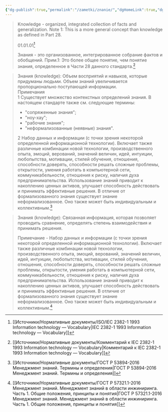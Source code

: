 ```yaml
---
{"dg-publish":true,"permalink":"/zametki/znanie/","dgHomeLink":true,"dgPassFrontmatter":false}
---
```


>Knowledge - organized, integrated collection of facts and generalization.
>Note 1: This is a more general concept than knowledge as defined in Part 28.
>
>01.01.01[^1]
>
>Знания - это организованное, интегрированное собрание фактов и обобщений.
Прим.1: Это более общее понятие, чем понятие знания, определенное в Части 28 данного стандарта.[^2]

>Знания (knowledge): Объем восприятий и навыков, которые придуманы людьми. Объем знаний увеличивается пропорционально поступающей информации.  
>Примечания  
>1 Существует множество контекстных определений знания. В настоящем стандарте также см. следующие термины:  
>- "сопряженные знания";  
>- "ноу-хау";  
>- "рабочие знания";  
>- "неформализованные (неявные) знания".
>
>2 Набор данных и информации (с точки зрения некоторой определенной информационной технологии). Включает также различные комбинации новой технологии, производственного опыта, эмоций, верований, значений величин, идей, интуиции, любопытства, мотивации, стилей обучения, отношения, способности доверять, способности решать сложные проблемы, открытости, умения работать в компьютерной сети, коммуникабельности, отношения к риску, наличия духа предпринимательства. Использование знаний приводит к накоплению ценных активов, улучшает способность действовать и принимать эффективные решения. В отличие от формализованного знания существует знание неформализованное. Оно также может быть индивидуальным и коллективным.[^3]

>Знания (knowledge): Связанная информация, которая позволяет проводить сравнение, определять степень взаимодействия и принимать решения.  
  >
>Примечание - Набор данных и информации (с точки зрения некоторой определенной информационной технологии). Включает также различные комбинации новой технологии, производственного опыта, эмоций, верований, значений величин, идей, интуиции, любопытства, мотивации, стилей обучения, отношения, способности доверять, способности решать сложные проблемы, открытости, умения работать в компьютерной сети, коммуникабельности, отношения к риску, наличия духа предпринимательства. Использование знаний приводит к накоплению ценных активов, улучшает способность действовать и принимать эффективные решения. В отличие от формализованного знания существует знание неформализованное. Оно также может быть индивидуальным и коллективным.[^4]

[^1]:[[Источники/Нормативные документы/ISO/IEC 2382-1 1993 Information technology — Vocabulary|IEC 2382-1 1993 Information technology — Vocabulary]]
[^2]:[[Источники/Нормативные документы/Комментарий к IEC 2382-1 1993 Information technology — Vocabulary|Комментарий к IEC 2382-1 1993 Information technology — Vocabulary]]
[^3]:[[Источники/Нормативные документы/ГОСТ Р 53894-2016 Менеджмент знаний. Термины и определения|ГОСТ Р 53894-2016 Менеджмент знаний. Термины и определения]]
[^4]:[[Источники/Нормативные документы/ГОСТ Р 57321.1-2016 Менеджмент знаний. Менеджмент знаний в области инжиниринга. Часть 1. Общие положения, принципы и понятия|ГОСТ Р 57321.1-2016 Менеджмент знаний. Менеджмент знаний в области инжиниринга. Часть 1. Общие положения, принципы и понятия]]